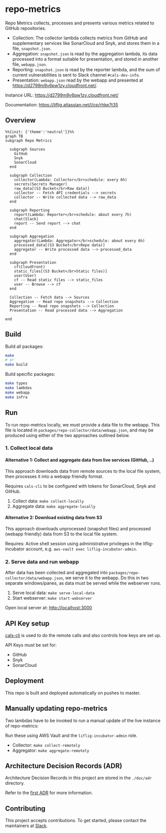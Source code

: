 # repo-metrics

Repo Metrics collects, processes and presents various metrics related to GitHub repositories.

- Collection: The collector lambda collects metrics from GitHub and supplementary services like SonarCloud and Snyk, and stores them in a file, `snapshot.json`.
- Aggregation: `snapshot.json` is read by the aggregation lambda, its data processed into a format suitable for presentation, and stored in another file, `webapp.json`.
- Reporting: `snapshot.json` is read by the reporter lambda, and the sum of current vulnerabilities is sent to Slack channel `#cals-dev-info`.
- Presentation: `webapp.json` read by the webapp and presented at <https://d2799m9v6pw1zy.cloudfront.net/>.

Instance URL: <https://d2799m9v6pw1zy.cloudfront.net/>

Documentation: <https://liflig.atlassian.net/l/cp/rhke7t35>

## Overview

```mermaid
%%{init: {'theme':'neutral'}}%%
graph TB
subgraph Repo Metrics

  subgraph Sources
    GitHub
    Snyk
    SonarCloud
  end

  subgraph Collection
    collector(Lambda: Collector</br>schedule: every 6h)
    secrets(Secrets Manager)
    raw_data[(S3 Bucket</br>Raw data)]
    collector -- Fetch API credentials --> secrets
    collector -- Write collected data --> raw_data
  end

  subgraph Reporting
    report(Lambda: Reporter</br>schedule: about every 7h)
    chat(Slack)
    report -- Send report --> chat
  end

  subgraph Aggregation
    aggregator(Lambda: Aggregator</br>schedule: about every 6h)
    processed_data[(S3 Bucket</br>Repo data)]
    aggregator -- Write processed data --> processed_data
  end

  subgraph Presentation
    cf(CloudFront)
    static_files[(S3 Bucket</br>Static files)]
    user(User)
    cf -- Read static files --> static_files
    user -- Browse --> cf
  end

  Collection -- Fetch data --> Sources
  Aggregation -- Read repo snapshots --> Collection
  Reporting -- Read repo snapshots --> Collection
  Presentation -- Read processed data --> Aggregation

end
```

## Build

Build all packages:

```bash
make
# or
make build
```

Build specific packages:

```bash
make types
make lambdas
make webapp
make infra
```

## Run

To run repo-metrics locally, we must provide a data file to the webapp. This file is located in `packages/repo-collector/data/webapp.json`, and may be produced using either of the two approaches outlined below.

### 1. Collect local data

#### Alternative 1: Collect and aggregate data from live services (GitHub, ..)

This approach downloads data from remote sources to the local file system, then processes it into a webapp friendly format.

Requires `cals-cli` to be configured with tokens for SonarCloud, Snyk and GitHub.

1. Collect data: `make collect-locally`
2. Aggregate data: `make aggregate-locally`

#### Alternative 2: Download existing data from S3

This approach downloads unprocessed (snapshot files) and processed (webapp friendly) data from S3 to the local file system.

Requires: Active shell session using administrative privileges in the liflig-incubator account, e.g. `aws-vault exec liflig-incubator-admin`.

### 2. Serve data and run webapp

After data has been collected and aggregated into `packages/repo-collector/data/webapp.json`, we serve it to the webapp. Do this in two separate windows/panes, as data must be served while the webserver runs.

1. Serve local data: `make serve-local-data`
2. Start webserver: `make start-webserver`

Open local server at: <http://localhost:3000>

## API Key setup

[cals-cli](https://github.com/capralifecycle/cals-cli) is used to do the remote calls
and also controls how keys are set up.

API Keys must be set for:

- GitHub
- Snyk
- SonarCloud

## Deployment

This repo is built and deployed automatically on pushes to master.

## Manually updating repo-metrics

Two lambdas have to be invoked to run a manual update of the live instance of repo-metrics:

Run these using AWS Vault and the `liflig-incubator-admin` role.

- Collector: `make collect-remotely`
- Aggregator: `make aggregate-remotely`

## Architecture Decision Records (ADR)

Architecture Decision Records in this project are stored in the `./doc/adr` directory.

Refer to the [first ADR](doc/adr/0001-record-architecture-decisions.md) for more information.

## Contributing

This project accepts contributions. To get started, please contact the maintainers at [Slack](https://liflig.slack.com/archives/C02T4KTPYS2).
